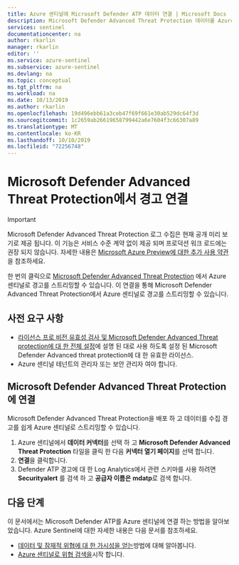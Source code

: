 ```yaml
---
title: Azure 센티널에 Microsoft Defender ATP 데이터 연결 | Microsoft Docs
description: Microsoft Defender Advanced Threat Protection 데이터를 Azure 센티널에 연결 하는 방법을 알아봅니다.
services: sentinel
documentationcenter: na
author: rkarlin
manager: rkarlin
editor: ''
ms.service: azure-sentinel
ms.subservice: azure-sentinel
ms.devlang: na
ms.topic: conceptual
ms.tgt_pltfrm: na
ms.workload: na
ms.date: 10/13/2019
ms.author: rkarlin
ms.openlocfilehash: 19d496ebb61a3ceb47f69f661e30ab529dc64f3d
ms.sourcegitcommit: 1c2659ab26619658799442a6e7604f3c66307a89
ms.translationtype: MT
ms.contentlocale: ko-KR
ms.lasthandoff: 10/10/2019
ms.locfileid: "72256748"
---
```

# <a name="connect-alerts-from-microsoft-defender-advanced-threat-protection"></a>Microsoft Defender Advanced Threat Protection에서 경고 연결 


> [!IMPORTANT]
> Microsoft Defender Advanced Threat Protection 로그 수집은 현재 공개 미리 보기로 제공 됩니다.
> 이 기능은 서비스 수준 계약 없이 제공 되며 프로덕션 워크 로드에는 권장 되지 않습니다.
> 자세한 내용은 [Microsoft Azure Preview에 대한 추가 사용 약관](https://azure.microsoft.com/support/legal/preview-supplemental-terms/)을 참조하세요.
 

한 번의 클릭으로 [Microsoft Defender Advanced Threat Protection](https://docs.microsoft.com/windows/security/threat-protection/microsoft-defender-atp/microsoft-defender-advanced-threat-protection) 에서 Azure 센티널로 경고를 스트리밍할 수 있습니다. 이 연결을 통해 Microsoft Defender Advanced Threat Protection에서 Azure 센티널로 경고를 스트리밍할 수 있습니다. 

## <a name="prerequisites"></a>사전 요구 사항

- [라이선스 프로 비전 유효성 검사 및 Microsoft Defender Advanced Threat protection에 대 한 전체 설정](https://docs.microsoft.com/windows/security/threat-protection/microsoft-defender-atp/licensing)에 설명 된 대로 사용 하도록 설정 된 Microsoft Defender Advanced threat protection에 대 한 유효한 라이선스. 
- Azure 센티널 테넌트의 관리자 또는 보안 관리자 여야 합니다.


## <a name="connect-to-microsoft-defender-advanced-threat-protection"></a>Microsoft Defender Advanced Threat Protection에 연결

Microsoft Defender Advanced Threat Protection을 배포 하 고 데이터를 수집 경고를 쉽게 Azure 센티널로 스트리밍할 수 있습니다.


1. Azure 센티널에서 **데이터 커넥터**를 선택 하 고 **Microsoft Defender Advanced Threat Protection** 타일을 클릭 한 다음 **커넥터 열기 페이지**를 선택 합니다.
1. **연결**을 클릭합니다. 
1. Defender ATP 경고에 대 한 Log Analytics에서 관련 스키마를 사용 하려면 **Securityalert** 를 검색 하 고 **공급자 이름은** **mdatp**로 검색 합니다.




## <a name="next-steps"></a>다음 단계
이 문서에서는 Microsoft Defender ATP를 Azure 센티널에 연결 하는 방법을 알아보았습니다. Azure Sentinel에 대한 자세한 내용은 다음 문서를 참조하세요.
- [데이터 및 잠재적 위협에 대 한 가시성을 얻는](quickstart-get-visibility.md)방법에 대해 알아봅니다.
- [Azure 센티널로 위협 검색을](tutorial-detect-threats.md)시작 합니다.
